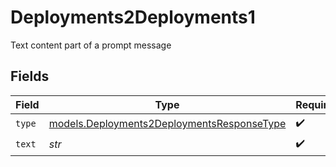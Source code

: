 # Deployments2Deployments1

Text content part of a prompt message


## Fields

| Field                                                                                          | Type                                                                                           | Required                                                                                       | Description                                                                                    |
| ---------------------------------------------------------------------------------------------- | ---------------------------------------------------------------------------------------------- | ---------------------------------------------------------------------------------------------- | ---------------------------------------------------------------------------------------------- |
| `type`                                                                                         | [models.Deployments2DeploymentsResponseType](../models/deployments2deploymentsresponsetype.md) | :heavy_check_mark:                                                                             | N/A                                                                                            |
| `text`                                                                                         | *str*                                                                                          | :heavy_check_mark:                                                                             | N/A                                                                                            |